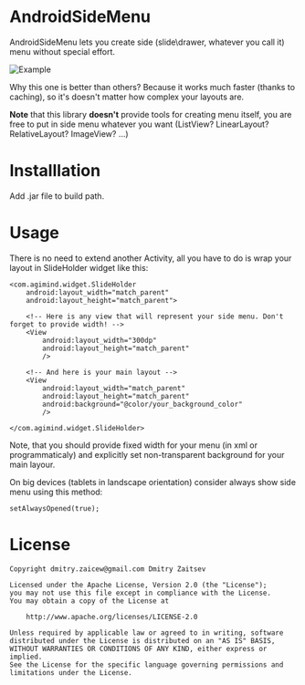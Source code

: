 AndroidSideMenu
===============

AndroidSideMenu lets you create side (slide\drawer, whatever you call it) menu without special effort.

![Example](https://raw.github.com/dmitry-zaitsev/AndroidSideMenu/master/screenshot.jpg)

Why this one is better than others? Because it works much faster (thanks to caching), so it's doesn't matter how complex your layouts are.

<b>Note</b> that this library <b>doesn't</b> provide tools for creating menu itself, you are free to put in side menu whatever you want (ListView? LinearLayout? RelativeLayout? ImageView? ...)

Installlation
=============

Add .jar file to build path.

Usage
=====

There is no need to extend another Activity, all you have to do is wrap your layout in SlideHolder widget like this:

	<com.agimind.widget.SlideHolder
		android:layout_width="match_parent"
		android:layout_height="match_parent">
		
		<!-- Here is any view that will represent your side menu. Don't forget to provide width! -->
		<View 
			android:layout_width="300dp"
			android:layout_height="match_parent"
			/>
		
		<!-- And here is your main layout -->
		<View 
			android:layout_width="match_parent"
			android:layout_height="match_parent"
			android:background="@color/your_background_color"
			/>
			
	</com.agimind.widget.SlideHolder>
	
Note, that you should provide fixed width for your menu (in xml or programmaticaly) and explicitly set non-transparent background for your main layour.

On big devices (tablets in landscape orientation) consider always show side menu using this method:

	setAlwaysOpened(true);

License
=======

	Copyright dmitry.zaicew@gmail.com Dmitry Zaitsev

	Licensed under the Apache License, Version 2.0 (the "License");
	you may not use this file except in compliance with the License.
	You may obtain a copy of the License at

		http://www.apache.org/licenses/LICENSE-2.0

	Unless required by applicable law or agreed to in writing, software
	distributed under the License is distributed on an "AS IS" BASIS,
	WITHOUT WARRANTIES OR CONDITIONS OF ANY KIND, either express or implied.
	See the License for the specific language governing permissions and
	limitations under the License.
